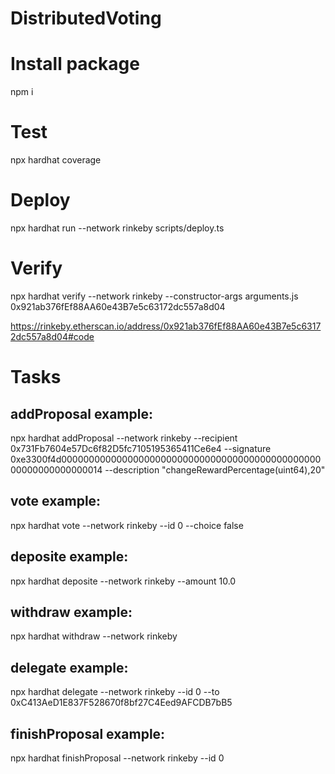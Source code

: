# DistributedVoting

# Install package

npm i <br />

# Test

npx hardhat coverage<br />

# Deploy

npx hardhat run --network rinkeby scripts/deploy.ts <br />

# Verify

npx hardhat verify --network rinkeby --constructor-args arguments.js 0x921ab376fEf88AA60e43B7e5c63172dc557a8d04 <br />

https://rinkeby.etherscan.io/address/0x921ab376fEf88AA60e43B7e5c63172dc557a8d04#code <br />

# Tasks 

## addProposal example: 

npx hardhat addProposal --network rinkeby --recipient 0x731Fb7604e57Dc6f82D5fc7105195365411Ce6e4 --signature 0xe3300f4d0000000000000000000000000000000000000000000000000000000000000014 --description "changeRewardPercentage(uint64),20" <br />

## vote example: 

npx hardhat vote --network rinkeby --id 0 --choice false <br />

## deposite example: 

npx hardhat deposite --network rinkeby --amount 10.0 <br />

## withdraw example: 

npx hardhat withdraw --network rinkeby <br />

## delegate example: 

npx hardhat delegate --network rinkeby --id 0 --to 0xC413AeD1E837F528670f8bf27C4Eed9AFCDB7bB5 <br />

## finishProposal example: 

npx hardhat finishProposal --network rinkeby --id 0 <br />